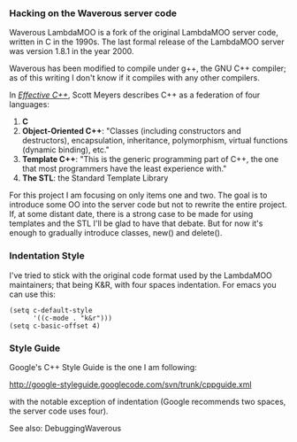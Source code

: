 ### Hacking on the Waverous server code ###

Waverous LambdaMOO is a fork of the original LambdaMOO server code, written in C in the 1990s. The last formal release of the LambdaMOO server was version 1.8.1 in the year 2000.

Waverous has been modified to compile under g++, the GNU C++ compiler; as of this writing I don't know if it compiles with any other compilers.

In <a href='http://www.aristeia.com/books.html'><i>Effective C++</i></a>, Scott Meyers describes C++ as a federation of four languages:

  1. **C**
  1. **Object-Oriented C++**: "Classes (including constructors and destructors), encapsulation, inheritance, polymorphism, virtual functions (dynamic binding), etc."
  1. **Template C++**: "This is the generic programming part of C++, the one that most programmers have the least experience with."
  1. **The STL**: the Standard Template Library

For this project I am focusing on only items one and two. The goal is to introduce some OO into the server code but not to rewrite the entire project. If, at some distant date, there is a strong case to be made for using templates and the STL I'll be glad to have that debate. But for now it's enough to gradually introduce classes, new() and delete().



### Indentation Style ###

I've tried to stick with the original code format used by the LambdaMOO maintainers; that being K&R, with four spaces indentation. For emacs you can use this:

```
(setq c-default-style
      '((c-mode . "k&r")))
(setq c-basic-offset 4)
```

### Style Guide ###

Google's C++ Style Guide is the one I am following:

http://google-styleguide.googlecode.com/svn/trunk/cppguide.xml

with the notable exception of indentation (Google recommends two spaces, the server code uses four).

See also: DebuggingWaverous